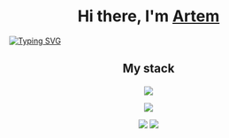 
<h1 align="center">Hi there, I'm <a href="https://github.com/HanSoloCh" target="_blank">Artem</a></h1>

[![Typing SVG](https://readme-typing-svg.herokuapp.com?color=%2336BCF7&lines=Software+engineering+student&center=true&width=1000)](https://git.io/typing-svg)

<div style="margin-bottom: 20px">
  <h2 align="center">My stack</h>
</div>

<p align="center">
  <a href="https://skillicons.dev">
    <img src="https://skillicons.dev/icons?i=linux,md,bash,git,c,cpp,qt,py,kotlin" />
  </a>
</p>

<p align="center">
  <img src="http://github-profile-summary-cards.vercel.app/api/cards/profile-details?username=HanSoloCh&theme=swift">
</p>

<p align="center">
  <img src="http://github-profile-summary-cards.vercel.app/api/cards/repos-per-language?username=HanSoloCh&theme=swift">
  <img src="http://github-profile-summary-cards.vercel.app/api/cards/productive-time?username=HanSoloCh&theme=swift&utcOffset=3">
</p>





